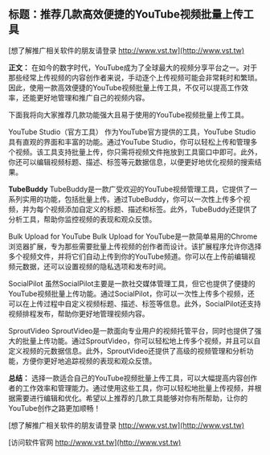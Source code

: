 ## **标题：推荐几款高效便捷的YouTube视频批量上传工具**

[想了解推广相关软件的朋友请登录 http://www.vst.tw](http://www.vst.tw)

**正文：**
在如今的数字时代，YouTube成为了全球最大的视频分享平台之一。对于那些经常上传视频的内容创作者来说，手动逐个上传视频可能会非常耗时和繁琐。因此，使用一款高效便捷的YouTube视频批量上传工具，不仅可以提高工作效率，还能更好地管理和推广自己的视频内容。

下面我将向大家推荐几款功能强大且易于使用的YouTube视频批量上传工具。

YouTube Studio（官方工具）
作为YouTube官方提供的工具，YouTube Studio具有直观的界面和丰富的功能。通过YouTube Studio，你可以轻松上传和管理多个视频。该工具支持批量上传，你只需将视频文件拖放到工具窗口中即可。此外，你还可以编辑视频标题、描述、标签等元数据信息，以便更好地优化视频的搜索结果。

**TubeBuddy**
TubeBuddy是一款广受欢迎的YouTube视频管理工具，它提供了一系列实用的功能，包括批量上传。通过TubeBuddy，你可以一次性上传多个视频，并为每个视频添加自定义的标题、描述和标签。此外，TubeBuddy还提供了分析工具，帮助你监控视频的表现和观众反馈。

Bulk Upload for YouTube
Bulk Upload for YouTube是一款简单易用的Chrome浏览器扩展，专为那些需要批量上传视频的创作者而设计。该扩展程序允许你选择多个视频文件，并将它们自动上传到你的YouTube频道。你可以在上传前编辑视频元数据，还可以设置视频的隐私选项和发布时间。

SocialPilot
虽然SocialPilot主要是一款社交媒体管理工具，但它也提供了便捷的YouTube视频批量上传功能。通过SocialPilot，你可以一次性上传多个视频，还可以在上传过程中自定义视频标题、描述、标签等信息。此外，SocialPilot还支持视频排程发布，帮助你更好地管理视频内容。

SproutVideo
SproutVideo是一款面向专业用户的视频托管平台，同时也提供了强大的批量上传功能。通过SproutVideo，你可以轻松地上传多个视频，并且可以自定义视频的元数据信息。此外，SproutVideo还提供了高级的视频管理和分析功能，方便你更好地追踪视频的表现和观众反馈。

**总结：**
选择一款适合自己的YouTube视频批量上传工具，可以大幅提高内容创作者的工作效率和管理能力。通过使用这些工具，你可以轻松地批量上传视频，并根据需要进行编辑和优化。希望以上推荐的几款工具能够对你有所帮助，让你的YouTube创作之路更加顺畅！

[想了解推广相关软件的朋友请登录 http://www.vst.tw](http://www.vst.tw)


[访问软件官网 http://www.vst.tw](http://www.vst.tw)

